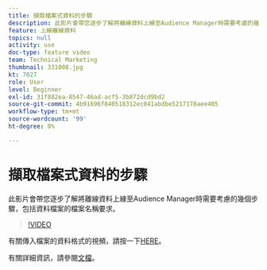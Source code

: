 ```yaml
---
title: 擷取檔案式資料的步驟
description: 此影片會帶您逐步了解將離線資料上線至Audience Manager時需要考慮的幾個步驟，包括資料檔案的檔案名稱要求。
feature: 上線離線資料
topics: null
activity: use
doc-type: feature video
team: Technical Marketing
thumbnail: 331008.jpg
kt: 7027
role: User
level: Beginner
exl-id: 31f882ea-8547-46ad-acf5-3b872dcd9bd2
source-git-commit: 4b91696f840518312ec041abdbe5217178aee405
workflow-type: tm+mt
source-wordcount: '99'
ht-degree: 0%

---
```


# 擷取檔案式資料的步驟

此影片會帶您逐步了解將離線資料上線至Audience Manager時需要考慮的幾個步驟，包括資料檔案的檔案名稱要求。

>[!VIDEO](https://video.tv.adobe.com/v/331008/?quality=12&learn=on)

有關傳入檔案的資料格式的視頻，請按一下[HERE](formatting-and-ingesting-file-based-data.md)。

有關詳細資訊，請參閱[文檔](https://experienceleague.adobe.com/docs/audience-manager/user-guide/implementation-integration-guides/sending-audience-data/batch-data-transfer-process/inbound-s3-filenames.html)。
